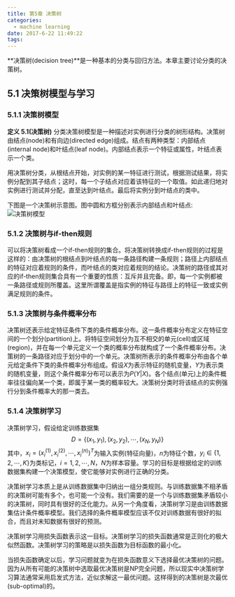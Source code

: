 ```yaml
---
title: 第5章 决策树
categories:
  - machine learning
date: 2017-6-22 11:49:22
tags:
---
```


**决策树(decision tree)**是一种基本的分类与回归方法。本章主要讨论分类的决策树。

## 5\.1 决策树模型与学习

### 5\.1.1 决策树模型

**定义 5.1(决策树)** 分类决策树模型是一种描述对实例进行分类的树形结构。决策树由结点(node)和有向边(directed edge)组成。结点有两种类型：内部结点(internal node)和叶结点(leaf node)。内部结点表示一个特征或属性，叶结点表示一个类。

用决策树分类，从根结点开始，对实例的某一特征进行测试，根据测试结果，将实例分配到其子结点；这时，每一个子结点对应着该特征的一个取值。如此递归地对实例进行测试并分配，直至达到叶结点。最后将实例分到叶结点的类中。

下图是一个决策树示意图。图中圆和方框分别表示内部结点和叶结点:  
![决策树模型][1]

### 5\.1.2 决策树与if-then规则

可以将决策树看成一个if-then规则的集合。将决策树转换成if-then规则的过程是这样的：由决策树的根结点到叶结点的每一条路径构建一条规则；路径上内部结点的特征对应着规则的条件，而叶结点的类对应着规则的结论。决策树的路径或其对应的if-then规则集合具有一个重要的性质：互斥并且完备。即，每一个实例都被一条路径或规则所覆盖。这里所谓覆盖是指实例的特征与路径上的特征一致或实例满足规则的条件。

### 5\.1.3 决策树与条件概率分布

决策树还表示给定特征条件下类的条件概率分布。这一条件概率分布定义在特征空间的一个划分(partition)上。将特征空间划分为互不相交的单元(cell)或区域(region)，并在每一个单元定义一个类的概率分布就构成了一个条件概率分布。决策树的一条路径对应于划分中的一个单元。决策树所表示的条件概率分布由各个单元给定条件下类的条件概率分布组成。假设$X$为表示特征的随机变量，$Y$为表示类的随机变量，则这个条件概率分布可以表示为$P(Y|X)$。各个结点(单元)上的条件概率往往偏向某一个类，即属于某一类的概率较大。决策树分类时将该结点的实例强行分到条件概率大的那一类去。

### 5\.1.4 决策树学习

决策树学习，假设给定训练数据集 $$D=\lbrace (x_1, y_1),(x_2, y_2),\cdots, (x_N, y_N) \rbrace$$ 其中，$x_i = (x_i^{(1)}, x_i^{(2)},\cdots, x_i^{(n)})^T$为输入实例(特征向量)，$n$为特征个数，$y_i\in\lbrace 1,2,\cdots, K \rbrace$为类标记，$i=1,2,\cdots,N$，$N$为样本容量。学习的目标是根据给定的训练数据集构建一个决策模型，使它能够对实例进行正确的分类。

决策树学习本质上是从训练数据集中归纳出一组分类规则。与训练数据集不相矛盾的决策树可能有多个，也可能一个没有。我们需要的是一个与训练数据集矛盾较小的决策树，同时具有很好的泛化能力。从另一个角度看，决策树学习是由训练数据集估计条件概率模型。我们选择的条件概率模型应该不仅对训练数据有很好的拟合，而且对未知数据有很好的预测。

决策树学习用损失函数表示这一目标。决策树学习的损失函数通常是正则化的极大似然函数。决策树学习的策略是以损失函数为目标函数的最小化。

当损失函数确定以后，学习问题就变为在损失函数意义下选择最优决策树的问题。因为从所有可能的决策树中选取最优决策树是NP完全问题，所以现实中决策树学习算法通常采用启发式方法，近似求解这一最优问题。这样得到的决策树是次最优(sub-optimal)的。

 [1]: http://oqfqjieze.bkt.clouddn.com/blog/decision_tree_model.png